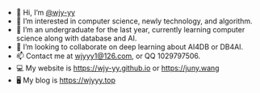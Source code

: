 - 👋 Hi, I’m [@wjy-yy](github.com/wjy-yy)
- 👀 I’m interested in computer science, newly technology, and algorithm.
- 🌱 I’m an undergraduate for the last year, currently learning computer science along with database and AI.
- 💞️ I’m looking to collaborate on deep learning about AI4DB or DB4AI.
- 📫 Contact me at wjyyy1@126.com, or QQ 1029797506.
- 💻 My website is https://wjy-yy.github.io or https://juny.wang
- 🖥 My blog is https://wjyyy.top

<!---
wjy-yy/wjy-yy is a ✨ special ✨ repository because its `README.md` (this file) appears on your GitHub profile.
You can click the Preview link to take a look at your changes.
--->
